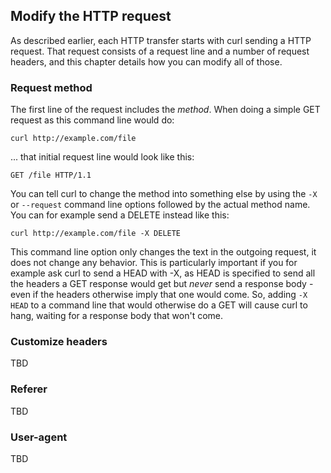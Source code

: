 ## Modify the HTTP request

As described earlier, each HTTP transfer starts with curl sending a HTTP
request. That request consists of a request line and a number of request
headers, and this chapter details how you can modify all of those.

### Request method

The first line of the request includes the *method*. When doing a simple GET
request as this command line would do:

    curl http://example.com/file

... that initial request line would look like this:

    GET /file HTTP/1.1

You can tell curl to change the method into something else by using the `-X`
or `--request` command line options followed by the actual method name. You
can for example send a DELETE instead like this:

    curl http://example.com/file -X DELETE

This command line option only changes the text in the outgoing request, it
does not change any behavior. This is particularly important if you for
example ask curl to send a HEAD with -X, as HEAD is specified to send all the
headers a GET response would get but *never* send a response body - even if
the headers otherwise imply that one would come. So, adding `-X HEAD` to a
command line that would otherwise do a GET will cause curl to hang, waiting
for a response body that won't come.

### Customize headers

TBD

### Referer

TBD

### User-agent

TBD
